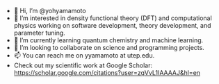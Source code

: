 - 👋 Hi, I’m @yohyamamoto
- 👀 I’m interested in density functional theory (DFT) and computational physics working on software development, theory development, and parameter tuning. 
- 🌱 I’m currently learning quantum chemistry and machine learning.
- 💞️ I’m looking to collaborate on science and programming projects.
- 📫 You can reach me on yyamamoto at utep.edu.
- Check out my scientific work at Google Scholar: https://scholar.google.com/citations?user=zqVvL1IAAAAJ&hl=en

<!---
yohyamamoto/yohyamamoto is a ✨ special ✨ repository because its `README.md` (this file) appears on your GitHub profile.
You can click the Preview link to take a look at your changes.
--->
